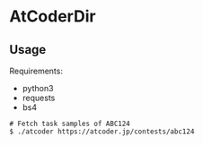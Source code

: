 # AtCoderDir

## Usage

Requirements:
- python3
- requests
- bs4

```
# Fetch task samples of ABC124
$ ./atcoder https://atcoder.jp/contests/abc124
```

